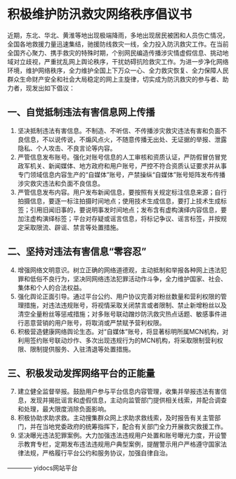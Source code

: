 # 积极维护防汛救灾网络秩序倡议书

近期，东北、华北、黄淮等地出现极端降雨，多地出现居民被困和人员伤亡情况，全国各地救援力量迅速集结，驰援防线救灾一线，全力投入防汛救灾工作。在当前全国齐心聚力、携手救灾的特殊时期，个别网民编造传播涉灾情虚假信息、挑动地域对立歧视，严重扰乱网上舆论秩序，干扰妨碍抗险救灾工作。为进一步净化网络环境，维护网络秩序，全力维护全国上下万众一心、全力救灾恢复、全力保障人民群众生命财产安全和社会大局稳定的网上主旋律，切实成为防汛救灾的参与者、助力者，现发出如下倡议：

## 一、自觉抵制违法有害信息网上传播

1. 坚决抵制违法有害信息。不制造、不听信、不传播涉灾救灾违法有害和负面不良信息，不以说传说，不煽风点火，不随意传播无出处、无证据的举报、泄露隐私、个人攻击、不良言论等内容。
2. 严管信息发布账号。强化对账号信息的人工审核和资质认证，严防假冒仿冒党政军机关、新闻媒体、地方政府和用户账号，严控不符合资质认证要求并从事专门领域信息内容生产的“自媒体”账号，产禁操纵“自媒体”账号矩阵发布传播涉灾救灾违法和负面不良信息。
3. 严管信息发布内容。用户发布新闻信息，要按照有关规定标注信息来源；自行拍摄信息，要逐一标注拍摄时间地点；使用技术生成信息，要打上技术生成标签；引用旧闻旧事的，要说明事发时间地点；发布含有虚构演绎内容信息，要加注虚构演绎标签；平台对存疑或谣言信息，将标记争议、谣言标签，并按规定采取限流、辟谣、禁言等处置措施。

## 二、坚持对违法有害信息“零容忍”

4. 增强网络文明意识。树立正确的网络道德观，主动抵制和举报各种网上违法犯罪和低俗不良行为，坚决同网络违法犯罪活动作斗争，全力维护国家、社会、集体和个人的合法权益。
5. 强化舆论正面引导。通过平台公约、用户协议完善对粉丝数量和营利权限的管理措施，对违法违规账号，将视情采取关闭禁言或者限制、禁止新增粉丝以及清空全量粉丝等惩戒措施；对多账号联动蹭炒防汛救灾热点话题、敏感事件进行恶意营销的用户账号，将取消或严禁赋予营利权限。
6. 积极营造健康网络舆论生态。对“自媒体”账号，将显著标明所属MCN机构，对利用签约账号联动炒作、多次出现违规行为的MCN机构，将采取限制营利权限、限制提供服务、入驻清退等处置措施。

## 三、积极发动发挥网络平台的正能量

7.  建立健全监督举报。鼓励用户参与平台信息内容管理，收集并举报违法有害信息，发现并揭批谣言和虚假信息，主动向监管部门提供相关线索，并配合调查和处理，最大限度消除负面影响。
8.  积极协助求助求救。主动搜集群众网上求助求救线索，及时报告有关主管部门，并在当地党委政府的统筹指挥下，配合有关部门全力开展救灾救援工作。
9.  坚决曝光违法犯罪案例。大力加强违法违规用户处置和账号曝光力度，开设警示教育专栏，定期发布违法违规用户典型案例，提醒警示用户严格遵守国家法律法规，严格履行平台公约和服务协议，加强自律自治。

———— yidocs网站平台
